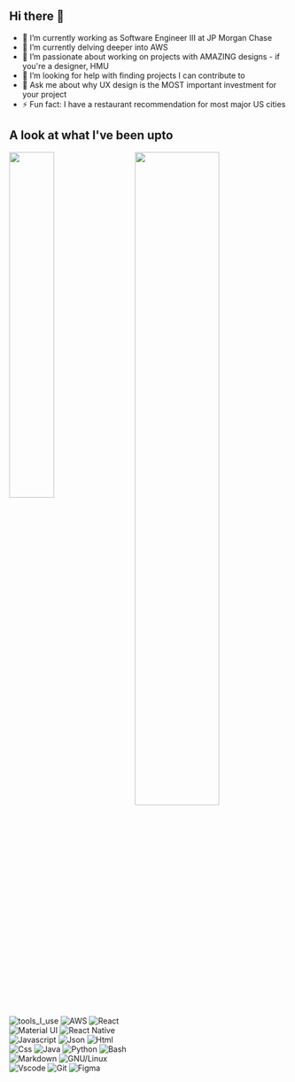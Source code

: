 ## Hi there 👋

- 🔭 I’m currently working as Software Engineer III at JP Morgan Chase
- 🌱 I’m currently delving deeper into AWS
- 👯 I’m passionate about working on projects with AMAZING designs - if you're a designer, HMU
- 🤔 I’m looking for help with finding projects I can contribute to
- 💬 Ask me about why UX design is the MOST important investment for your project
- ⚡ Fun fact: I have a restaurant recommendation for most major US cities

## A look at what I've been upto
<img src="https://github-readme-stats.vercel.app/api/top-langs/?username=arushi1811&layout=compact&theme=tokyonight" width='40%' align='left'/>
<img src="https://github-readme-streak-stats.herokuapp.com/?user=arushi1811&theme=tokyonight" width='55%' align='right'/>

![tools_I_use](https://img.shields.io/badge/-%F0%9F%9A%80%20Tools%20I%20use-orange)
![AWS](https://img.shields.io/badge/AWS-232F32?style=for-the-badge&logo=AmazonAWS&logoColor=white)
![React](https://shields.io/badge/react-black?logo=react&style=for-the-badge)
![Material UI](https://img.shields.io/badge/Material%20UI-007FFF?style=for-the-badge&logo=mui&logoColor=white)
![React Native](https://img.shields.io/badge/react_native-%2320232a.svg?style=flat&logo=react&logoColor=%2361DAFB)
![Javascript](https://img.shields.io/badge/JavaScript-323330?style=flat&logo=javascript&logoColor=F7DF1E)
![Json](https://img.shields.io/badge/json-5E5C5C?style=flat&logo=json&logoColor=white)
![Html](https://img.shields.io/badge/HTML5-E34F26?style=flat&logo=html5&logoColor=white)
![Css](https://img.shields.io/badge/CSS3-1572B6?style=flat&logo=css3&logoColor=white)
![Java](https://img.shields.io/badge/Java-ED8B00?style=flat&logo=java&logoColor=white)
![Python](https://img.shields.io/badge/Python-FFD43B?style=flat&logo=python&logoColor=darkgreen)
![Bash](https://img.shields.io/badge/GNU%20Bash-4EAA25?style=flat&logo=GNU%20Bash&logoColor=white)
![Markdown](https://img.shields.io/badge/Markdown-000000?style=flat&logo=markdown&logoColor=white)
![GNU/Linux](https://img.shields.io/badge/Linux-FCC624?style=flat&logo=linux&logoColor=black)
![Vscode](https://img.shields.io/badge/Visual_Studio_Code-0078D4?style=flat&logo=visual%20studio%20code&logoColor=white)
![Git](https://img.shields.io/badge/GIT-E44C30?style=flat&logo=git&logoColor=white)
![Figma](https://img.shields.io/badge/Figma-F24E1E?style=flat&logo=figma&logoColor=white)


<!--
**arushi1811/arushi1811** is a ✨ _special_ ✨ repository because its `README.md` (this file) appears on your GitHub profile.

Here are some ideas to get you started:

- 🔭 I’m currently working on ...
- 🌱 I’m currently learning ...
- 👯 I’m looking to collaborate on ...
- 🤔 I’m looking for help with ...
- 💬 Ask me about ...
- 📫 How to reach me: ...
- 😄 Pronouns: ...
- ⚡ Fun fact: ...
-->

